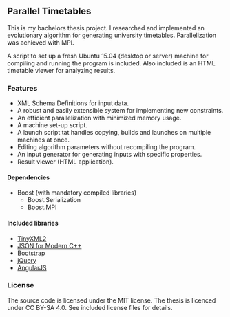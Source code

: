 ## Parallel Timetables
This is my bachelors thesis project. I researched and implemented an evolutionary algorithm for generating university timetables. 
Parallelization was achieved with MPI. 

A script to set up a fresh Ubuntu 15.04 (desktop or server) machine for compiling and running the program is included. Also included is an HTML timetable viewer for analyzing results. 

### Features
 - XML Schema Definitions for input data. 
 - A robust and easily extensible system for implementing new constraints. 
 - An efficient parallelization with minimized memory usage. 
 - A machine set-up script. 
 - A launch script tat handles copying, builds and launches on multiple machines at once. 
 - Editing algorithm parameters without recompiling the program. 
 - An input generator for generating inputs with specific properties. 
 - Result viewer (HTML application). 

#### Dependencies
 - Boost (with mandatory compiled libraries)
    - Boost.Serialization
    - Boost.MPI

#### Included libraries
 - [TinyXML2](https://github.com/leethomason/tinyxml2)
 - [JSON for Modern C++](https://github.com/nlohmann/json)
 - [Bootstrap](http://getbootstrap.com/)
 - [jQuery](https://jquery.com/)
 - [AngularJS](https://angularjs.org/)


### License
The source code is licensed under the MIT license. The thesis is licenced under CC BY-SA 4.0. See included license files for details.
